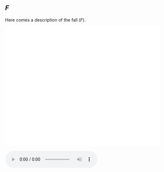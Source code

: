 ## *F*

Here comes a description of the fall (*F*).

![title](ejemplo.jpg)

<audio controls="controls">
  <source type="audio/wav" src="ejemplo.wav"></source>
</audio>